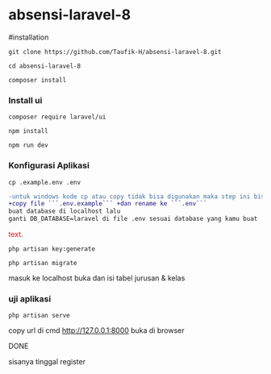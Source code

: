# absensi-laravel-8
#installation
```
git clone https://github.com/Taufik-H/absensi-laravel-8.git
```
```
cd absensi-laravel-8
```
```
composer install
```
### Install ui
```
composer require laravel/ui
```
```
npm install
```
```
npm run dev
```
### Konfigurasi Aplikasi
```
cp .example.env .env
```
```diff
-untuk windows kode cp atau copy tidak bisa digunakan maka step ini bisa dilakukan dengan cara :
+copy file ```.env.example``` +dan rename ke ```.env```
buat database di localhost lalu
ganti DB_DATABASE=laravel di file .env sesuai database yang kamu buat
```
<span style="color: red;">text</span>.
```
php artisan key:generate
```


```
php artisan migrate
```
masuk ke localhost buka dan isi tabel jurusan & kelas

### uji aplikasi
```
php artisan serve
```
copy url di cmd  http://127.0.0.1:8000
buka di browser

DONE

sisanya tinggal register 
